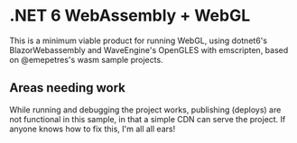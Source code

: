 # .NET 6 WebAssembly + WebGL

This is a minimum viable product for running WebGL, using dotnet6's BlazorWebassembly and WaveEngine's OpenGLES with emscripten, based on @emepetres's wasm sample projects.

## Areas needing work

While running and debugging the project works, publishing (deploys) are not functional in this sample, in that a simple CDN can serve the project. If anyone knows how to fix this, I'm all all ears!

